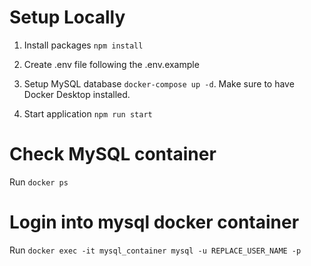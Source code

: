 # Setup Locally

1. Install packages ` npm install `

2. Create .env file following the .env.example

3. Setup MySQL database ` docker-compose up -d `. Make sure to have Docker Desktop installed.

4. Start application ` npm run start `

# Check MySQL container

Run ` docker ps `

# Login into mysql docker container

Run ` docker exec -it mysql_container mysql -u REPLACE_USER_NAME -p `